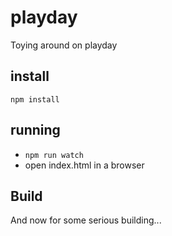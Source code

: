 # playday
Toying around on playday

## install
`npm install`

## running
* `npm run watch`
* open index.html in a browser

## Build
And now for some serious building...